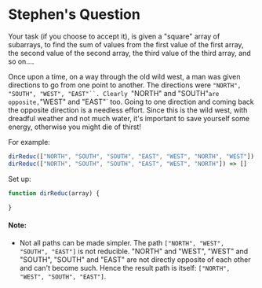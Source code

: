 # Stephen's Question

Your task (if you choose to accept it), is given a "square" array of subarrays, to find the sum of values from the first value of the first array, the second value of the second array, the third value of the third array, and so on....

Once upon a time, on a way through the old wild west, a man was given directions to go from one point to another. The directions were `"NORTH", "SOUTH", "WEST", "EAST"``. Clearly `"NORTH" and "SOUTH"` are opposite, `"WEST" and "EAST"` too. Going to one direction and coming back the opposite direction is a needless effort. Since this is the wild west, with dreadful weather and not much water, it's important to save yourself some energy, otherwise you might die of thirst!

For example:
```js
dirReduc(["NORTH", "SOUTH", "SOUTH", "EAST", "WEST", "NORTH", "WEST"]) => ["WEST"]
dirReduc(["NORTH", "SOUTH", "SOUTH", "EAST", "WEST", "NORTH"]) => []
```

Set up:
```js
function dirReduc(array) {

}
```

#### Note:
- Not all paths can be made simpler. The path `["NORTH", "WEST", "SOUTH", "EAST"]` is not reducible. "NORTH" and "WEST", "WEST" and "SOUTH", "SOUTH" and "EAST" are not directly opposite of each other and can't become such. Hence the result path is itself: `["NORTH", "WEST", "SOUTH", "EAST"]`.
